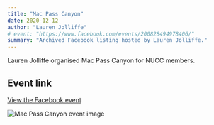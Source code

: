 ```yaml
---
title: "Mac Pass Canyon"
date: 2020-12-12
author: "Lauren Jolliffe"
# event: "https://www.facebook.com/events/200828494978406/"
summary: "Archived Facebook listing hosted by Lauren Jolliffe."
---
```

Lauren Jolliffe organised Mac Pass Canyon for NUCC members.

## Event link

[View the Facebook event](https://www.facebook.com/events/200828494978406/)

![Mac Pass Canyon event image](/trip/event-images/20201212_mac_pass_canyon.jpg)
